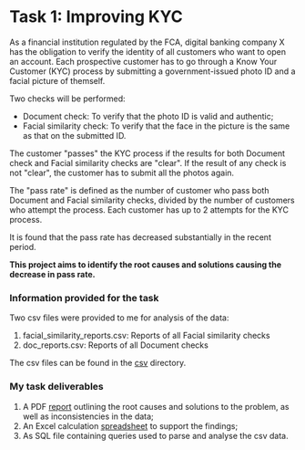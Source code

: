 # Task 1: Improving KYC

As a financial institution regulated by the FCA, digital banking company X has the obligation to verify the identity of all customers who want to open an account. 
Each prospective customer has to go through a Know Your Customer (KYC) process by submitting a government-issued photo ID and a facial picture of themself. 

Two checks will be performed:
* Document check: To verify that the photo ID is valid and authentic;
* Facial similarity check: To verify that the face in the picture is the same as that on the submitted ID.

The customer "passes" the KYC process if the results for both Document check and Facial similarity checks are "clear". If the result of any check is not "clear", the customer has to submit all the photos again.

The "pass rate" is defined as the number of customer who pass both Document and Facial similarity checks, divided by the number of customers who attempt the process. Each customer has up to 2 attempts for the KYC process.

It is found that the pass rate has decreased substantially in the recent period. 

**This project aims to identify the root causes and solutions causing the decrease in pass rate.**

### Information provided for the task
Two csv files were provided to me for analysis of the data:
1. facial_similarity_reports.csv: Reports of all Facial similarity checks
1. doc_reports.csv: Reports of all Document checks

The csv files can be found in the [csv](https://github.com/YingXie24/SQL/tree/master/1-DigitalBanking-DataAnalytics/1-ImprovingKYC/csv) directory.

### My task deliverables
1. A PDF [report](https://github.com/YingXie24/SQL/blob/master/1-DigitalBanking-DataAnalytics/1-ImprovingKYC/Task1-ImprovingKYC-github.pdf) outlining the root causes and solutions to the problem, as well as inconsistencies in the data;
1. An Excel calculation [spreadsheet](https://github.com/YingXie24/SQL/blob/master/1-DigitalBanking-DataAnalytics/1-ImprovingKYC/Supporting_materials.xlsx) to support the findings;
1. As SQL file containing queries used to parse and analyse the csv data.
